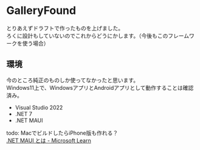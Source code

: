 # GalleryFound

とりあえずドラフトで作ったものを上げました。<br>
ろくに設計もしていないのでこれからどうにかします。（今後もこのフレームワークを使う場合）

## 環境
今のところ純正のものしか使ってなかったと思います。<br>
Windows11上で、WindowsアプリとAndroidアプリとして動作することは確認済み。
- Visual Studio 2022
- .NET 7
- .NET MAUI

todo: MacでビルドしたらiPhone版も作れる？<br>
[.NET MAUI とは - Microsoft Learn](https://learn.microsoft.com/ja-jp/dotnet/maui/what-is-maui)


